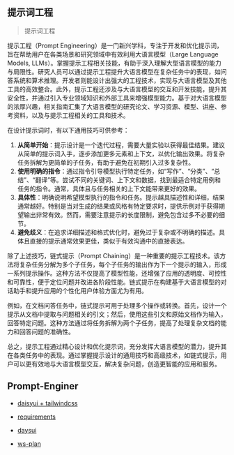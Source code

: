 ## 提示词工程

> 提示词工程

提示工程（Prompt Engineering）是一门新兴学科，专注于开发和优化提示词，旨在帮助用户在各类场景和研究领域中有效利用大语言模型（Large Language Models, LLMs）。掌握提示工程相关技能，有助于深入理解大型语言模型的能力与局限性。研究人员可以通过提示工程提升大语言模型在复杂任务中的表现，如问答系统和算术推理。开发者则能设计出强大的工程技术，实现与大语言模型及其他工具的高效整合。此外，提示工程还涉及与大语言模型的交互和开发技能，提升其安全性，并通过引入专业领域知识和外部工具来增强模型能力。基于对大语言模型的浓厚兴趣，相关指南汇集了大语言模型的研究论文、学习资源、模型、讲座、参考资料，以及与提示工程相关的工具和技术。 

在设计提示词时，有以下通用技巧可供参考：

1. **从简单开始**：提示设计是一个迭代过程，需要大量实验以获得最佳结果。建议从简单的提示词入手，逐步添加更多元素和上下文，以优化输出效果。将复杂任务拆解为更简单的子任务，有助于避免在初期引入过多复杂性。 
2. **使用明确的指令**：通过指令引导模型执行特定任务，如“写作”、“分类”、“总结”、“翻译”等。尝试不同的关键词、上下文和数据，找到最适合特定用例和任务的指令。通常，具体且与任务相关的上下文能带来更好的效果。 
3. **具体性**：明确说明希望模型执行的指令和任务。提示越具描述性和详细，结果通常越好。特别是当对生成的结果或风格有特定要求时，提供示例对于获得期望输出非常有效。然而，需要注意提示的长度限制，避免包含过多不必要的细节。 
4. **避免歧义**：在追求详细描述和格式优化时，避免过于复杂或不明确的描述。具体且直接的提示通常效果更佳，类似于有效沟通中的直接表达。 

除了上述技巧，链式提示（Prompt Chaining）是一种重要的提示工程技术。该方法将复杂任务分解为多个子任务，每个子任务的输出作为下一个提示的输入，形成一系列提示操作。这种方法不仅提高了模型性能，还增强了应用的透明度、可控性和可靠性，便于定位问题并改进各阶段性能。链式提示在构建基于大语言模型的对话助手和提升应用的个性化用户体验方面尤为有用。 

例如，在文档问答任务中，链式提示可用于处理多个操作或转换。首先，设计一个提示从文档中提取与问题相关的引文；然后，使用这些引文和原始文档作为输入，回答特定问题。这种方法通过将任务拆解为两个子任务，提高了处理复杂文档的能力和回答问题的准确性。 

总之，提示工程通过精心设计和优化提示词，充分发挥大语言模型的潜力，提升其在各类任务中的表现。通过掌握提示设计的通用技巧和高级技术，如链式提示，用户可以更有效地与大语言模型交互，解决复杂问题，创造更智能的应用和服务。

## Prompt-Enginer

+ [daisyui + tailwindcss](prompts/ui/daisyui.md)

+ [requirements](prompts/generate/4-requirements.md)

+ [daysui](prompts/frontend/daysui-v2.md)

+ [ws-plan](prompts/backend/ws-plan.md)
